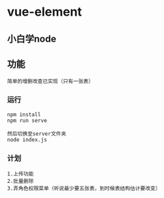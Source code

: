 # vue-element
## 小白学node

## 功能
```
简单的增删改查已实现（只有一张表）
```

### 运行
```
npm install
npm run serve

然后切换至server文件夹
node index.js
```
### 计划
```
1.上传功能
2.批量删除
3.弄角色权限菜单（听说最少要五张表，到时候表结构估计要改变）
```

